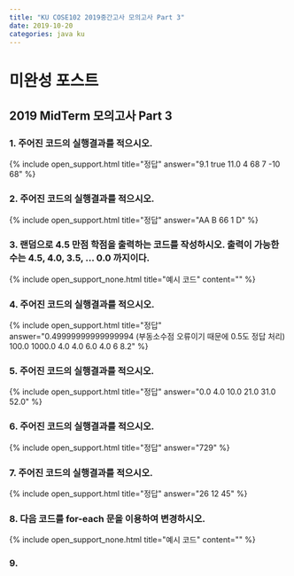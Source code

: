 ```yaml
---
title: "KU COSE102 2019중간고사 모의고사 Part 3"
date: 2019-10-20
categories: java ku
---
```


# 미완성 포스트

## 2019 MidTerm 모의고사 Part 3

### 1. 주어진 코드의 실행결과를 적으시오.

<script src="https://gist.github.com/DetegiCE/e54315f2c72609a3596fd33ffbb1382e.js"></script>

{% include open_support.html title="정답" answer="9.1
true
11.0
4
68
7
-10
68" %}

### 2. 주어진 코드의 실행결과를 적으시오.

<script src="https://gist.github.com/DetegiCE/f172c1663c2008cce885fbeb6f1db2a5.js"></script>

{% include open_support.html title="정답" answer="AA
B
66
1
D" %}

### 3. 랜덤으로 4.5 만점 학점을 출력하는 코드를 작성하시오. 출력이 가능한 수는 4.5, 4.0, 3.5, ... 0.0 까지이다.

{% include open_support_none.html title="예시 코드" content="<script src='https://gist.github.com/DetegiCE/a02e54b12583bd961805098855b313a4.js'></script>" %}

### 4. 주어진 코드의 실행결과를 적으시오.

<script src="https://gist.github.com/DetegiCE/e7b22c2d79ffc6af982e0814ef5b220c.js"></script>

{% include open_support.html title="정답" answer="0.49999999999999994 (부동소수점 오류이기 때문에 0.5도 정답 처리)
100.0
1000.0
4.0
4.0
6.0
4.0
6
8.2" %}

### 5. 주어진 코드의 실행결과를 적으시오.

<script src="https://gist.github.com/DetegiCE/99a15fa53493a3ee75bace7d9938f76b.js"></script>

{% include open_support.html title="정답" answer="0.0
4.0
10.0
21.0
31.0
52.0" %}

### 6. 주어진 코드의 실행결과를 적으시오.

<script src="https://gist.github.com/DetegiCE/b8feaa64d49fcfacb1b4da01b97fb7a0.js"></script>

{% include open_support.html title="정답" answer="729" %}

### 7. 주어진 코드의 실행결과를 적으시오.

<script src="https://gist.github.com/DetegiCE/36fb3935ea98879ae3e959f4ee531bdc.js"></script>

{% include open_support.html title="정답" answer="26
12
45" %}

### 8. 다음 코드를 for-each 문을 이용하여 변경하시오.

<script src="https://gist.github.com/DetegiCE/a1e3e8720457b413dc80dab11b13f0de.js"></script>

{% include open_support_none.html title="예시 코드" content="<script src='https://gist.github.com/DetegiCE/223ef5a30d85febbd2302001e7b740b2.js'></script>" %}

### 9. 
